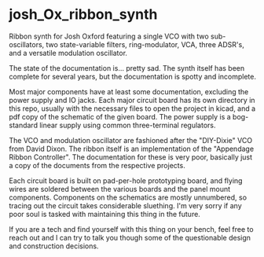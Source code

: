 # josh_Ox_ribbon_synth
Ribbon synth for Josh Oxford featuring a single VCO with two sub-oscillators, two state-variable filters, ring-modulator, VCA, three ADSR's, and a versatile modulation oscillator.

The state of the documentation is... pretty sad. The synth itself has been complete for several years, but the documentation is spotty and incomplete.

Most major components have at least some documentation, excluding the power supply and IO jacks. Each major circuit board has its own directory in this repo, usually with the necessary files to open the project in kicad, and a pdf copy of the schematic of the given board. The power supply is a bog-standard linear supply using common three-terminal regulators.

The VCO and modulation oscillator are fashioned after the "DIY-Dixie" VCO from David Dixon. The ribbon itself is an implementation of the "Appendage Ribbon Controller". The documentation for these is very poor, basically just a copy of the documents from the respective projects.

Each circuit board is built on pad-per-hole prototyping board, and flying wires are soldered between the various boards and the panel mount components. Components on the schematics are mostly unnumbered, so tracing out the circuit takes considerable sluething. I'm very sorry if any poor soul is tasked with maintaining this thing in the future.

If you are a tech and find yourself with this thing on your bench, feel free to reach out and I can try to talk you though some of the questionable design and construction decisions.

